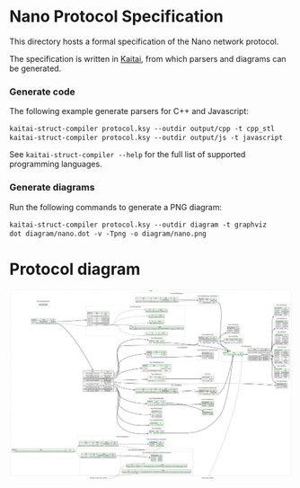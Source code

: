 # Nano Protocol Specification

This directory hosts a formal specification of the Nano network protocol.

The specification is written in [Kaitai](https://kaitai.io), from which parsers and diagrams can be generated.

### Generate code

The following example generate parsers for C++ and Javascript:

```
kaitai-struct-compiler protocol.ksy --outdir output/cpp -t cpp_stl
kaitai-struct-compiler protocol.ksy --outdir output/js -t javascript
```

See `kaitai-struct-compiler --help` for the full list of supported programming languages.

### Generate diagrams

Run the following commands to generate a PNG diagram:

```
kaitai-struct-compiler protocol.ksy --outdir diagram -t graphviz
dot diagram/nano.dot -v -Tpng -o diagram/nano.png
```

# Protocol diagram

![Alt text](nano.png?raw=true "Nano")
